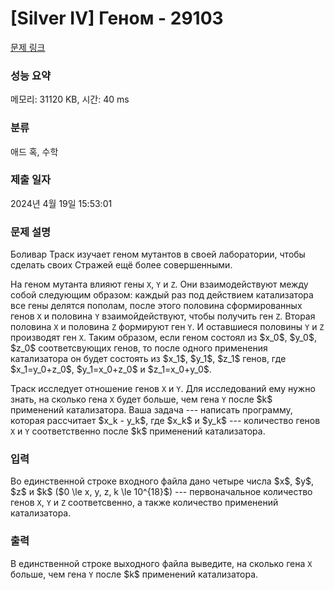 # [Silver IV] Геном - 29103 

[문제 링크](https://www.acmicpc.net/problem/29103) 

### 성능 요약

메모리: 31120 KB, 시간: 40 ms

### 분류

애드 혹, 수학

### 제출 일자

2024년 4월 19일 15:53:01

### 문제 설명

<p>Боливар Траск изучает геном мутантов в своей лаборатории, чтобы сделать своих Стражей ещё более совершенными.</p>

<p>На геном мутанта влияют гены <code>X</code>, <code>Y</code> и <code>Z</code>. Они взаимодействуют между собой следующим образом: каждый раз под действием катализатора все гены делятся пополам, после этого половина сформированных генов <code>X</code> и половина <code>Y</code> взаимойдействуют, чтобы получить ген <code>Z</code>. Вторая половина <code>X</code> и половина <code>Z</code> формируют ген <code>Y</code>. И оставшиеся половины <code>Y</code> и <code>Z</code> производят ген <code>X</code>. Таким образом, если геном состоял из $x_0$, $y_0$, $z_0$ соответсвующих генов, то после одного применения катализатора он будет состоять из $x_1$, $y_1$, $z_1$ генов, где $x_1=y_0+z_0$, $y_1=x_0+z_0$ и $z_1=x_0+y_0$.</p>

<p>Траск исследует отношение генов <code>X</code> и <code>Y</code>. Для исследований ему нужно знать, на сколько гена <code>X</code> будет больше, чем гена <code>Y</code> после $k$ применений катализатора. Ваша задача --- написать программу, которая рассчитает $x_k - y_k$, где $x_k$ и $y_k$ --- количество генов <code>X</code> и <code>Y</code> соответственно после $k$ применений катализатора.</p>

### 입력 

 <p>Во единственной строке входного файла дано четыре числа $x$, $y$, $z$ и $k$ ($0 \le x, y, z, k \le 10^{18}$) --- первоначальное количество генов <code>X</code>, <code>Y</code> и <code>Z</code> соответсвенно, а также количество применений катализатора.</p>

### 출력 

 <p>В единственной строке выходного файла выведите, на сколько гена <code>X</code> больше, чем гена <code>Y</code> после $k$ применений катализатора.</p>

